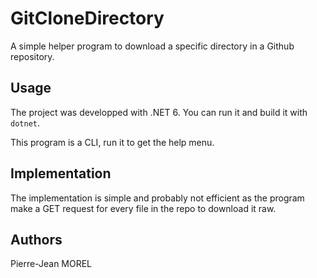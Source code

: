 # GitCloneDirectory

A simple helper program to download a specific directory in a Github repository.

## Usage

The project was developped with .NET 6. You can run it and build it with `dotnet`.

This program is a CLI, run it to get the help menu.

## Implementation

The implementation is simple and probably not efficient as the program make a GET request for every file in the repo to download it raw.

## Authors

Pierre-Jean MOREL